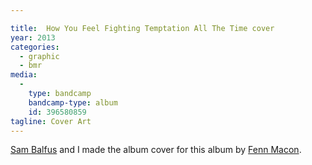 ```yaml
---

title:  How You Feel Fighting Temptation All The Time cover
year: 2013
categories:
  - graphic
  - bmr
media:
  -
    type: bandcamp
    bandcamp-type: album
    id: 396580859
tagline: Cover Art
---
```

[Sam Balfus](https://www.facebook.com/balfus) and I made the album cover for this album by [Fenn Macon](//fenn.in).
